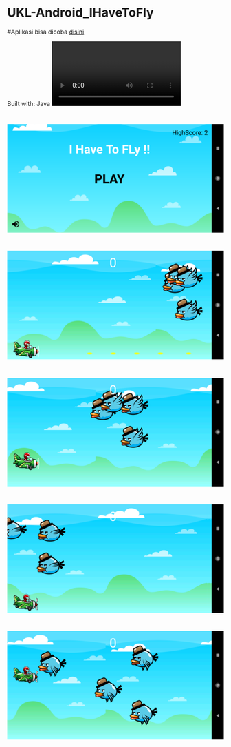 # UKL-Android_IHaveToFly

#Aplikasi bisa dicoba [disini](https://github.com/ahmaduunnail/UKL-Android_IHaveToFly/raw/master/release/app-release.apk)

Built with: Java
![video](https://github.com/ahmaduunnail/UKL-Android_IHaveToFly/raw/master/img/2020-12-03%2019-35-20.mp4)
#
![1](https://github.com/ahmaduunnail/UKL-Android_IHaveToFly/blob/master/img/Screenshot_1606998961.png?raw=true)
#
![2](https://github.com/ahmaduunnail/UKL-Android_IHaveToFly/blob/master/img/Screenshot_1606998967.png?raw=true)
#
![3](https://github.com/ahmaduunnail/UKL-Android_IHaveToFly/blob/master/img/Screenshot_1606998970.png?raw=true)
#
![4](https://github.com/ahmaduunnail/UKL-Android_IHaveToFly/blob/master/img/Screenshot_1606998973.png?raw=true)
#
![5](https://github.com/ahmaduunnail/UKL-Android_IHaveToFly/blob/master/img/Screenshot_1606998982.png?raw=true)
